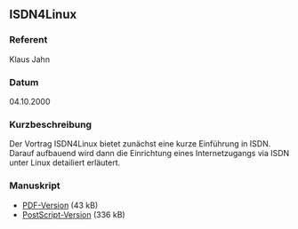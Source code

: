 ## ISDN4Linux

### Referent
Klaus Jahn

### Datum
04.10.2000

### Kurzbeschreibung

Der Vortrag ISDN4Linux bietet zunächst eine kurze Einführung in ISDN. Darauf
aufbauend wird dann die Einrichtung eines Internetzugangs via ISDN unter Linux
detailiert erläutert.

### Manuskript

* [PDF-Version](/download/Vortraege/ISDN4Linux.pdf) (43 kB)
* [PostScript-Version](/download/Vortraege/ISDN4Linux.ps) (336 kB)
